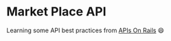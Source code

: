 # Market Place API

Learning some API best practices from [APIs On Rails](http://apionrails.icalialabs.com/book) :smile:
